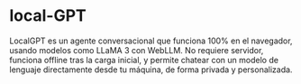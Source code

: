 # local-GPT
LocalGPT es un agente conversacional que funciona 100% en el navegador, usando modelos como LLaMA 3 con WebLLM. No requiere servidor, funciona offline tras la carga inicial, y permite chatear con un modelo de lenguaje directamente desde tu máquina, de forma privada y personalizada.
